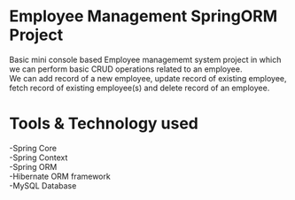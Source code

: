 # Employee Management SpringORM Project
Basic mini console based Employee managememt system project in which we can perform basic CRUD operations related to an employee.  
We can add record of a new employee, update record of existing employee, fetch record of existing employee(s) and delete record of an employee.

# Tools & Technology used
  -Spring Core  
  -Spring Context  
  -Spring ORM  
  -Hibernate ORM framework  
  -MySQL Database  

